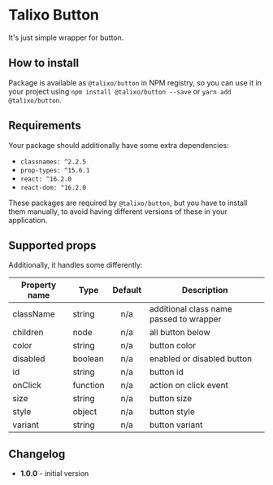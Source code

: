 # Talixo Button

It's just simple wrapper for button.

## How to install

Package is available as `@talixo/button` in NPM registry, so you can use it in your project
using `npm install @talixo/button --save` or `yarn add @talixo/button`.

## Requirements

Your package should additionally have some extra dependencies:

- `classnames: ^2.2.5`
- `prop-types: ^15.6.1`
- `react: ^16.2.0`
- `react-dom: ^16.2.0`

These packages are required by `@talixo/button`, but you have to install them manually,
to avoid having different versions of these in your application.

## Supported props

Additionally, it handles some differently:

Property name | Type      | Default | Description                    
--------------|-----------|:-------:|--------------------------------
className     | string    | n/a     | additional class name passed to wrapper
children      | node      | n/a     | all button below
color         | string    | n/a     | button color
disabled      | boolean   | n/a     | enabled or disabled button
id            | string    | n/a     | button id
onClick       | function  | n/a     | action on click event
size          | string    | n/a     | button size
style         | object    | n/a     | button style
variant       | string    | n/a     | button variant

## Changelog

- **1.0.0** - initial version